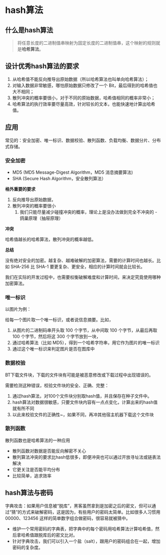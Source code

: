 # hash算法

## 什么是hash算法

> 将任意长度的二进制值串映射为固定长度的二进制值串，这个映射的规则就是**哈希算法**。

## 设计优秀hash算法的要求

1. 从哈希值不能反向推导出原始数据（所以哈希算法也叫单向哈希算法）；
1. 对输入数据非常敏感，哪怕原始数据只修改了一个 Bit，最后得到的哈希值也大不相同；
1. 散列冲突的概率要很小，对于不同的原始数据，哈希值相同的概率非常小；
1. 哈希算法的执行效率要尽量高效，针对较长的文本，也能快速地计算出哈希值。

## 应用

常见的：安全加密、唯一标识、数据校验、散列函数、负载均衡、数据分片、分布式存储。

### 安全加密

- MD5 (MD5 Message-Digest Algorithm，MD5 消息摘要算法)
- SHA (Secure Hash Algorithm，安全散列算法）

**格外重要的要求**

1. 反向推导出原始数据，
2. 散列冲突的概率要很小
   1. 我们只能尽量减少碰撞冲突的概率，理论上是没办法做到完全不冲突的 - 鸽巢原理（抽屉原理）

**冲突**

哈希值越长的哈希算法，散列冲突的概率越低。

**总结**

没有绝对安全的加密。越复杂、越难破解的加密算法，需要的计算时间也越长。比如 SHA-256 比 SHA-1 要更复杂、更安全，相应的计算时间就会比较长。

我们在实际的开发过程中，也需要权衡破解难度和计算时间，来决定究竟使用哪种加密算法。

### 唯一标识

以图片为例：

给每一个图片取一个唯一标识，或者说信息摘要。比如，

1. 从图片的二进制码串开头取 100 个字节，从中间取 100 个字节，从最后再取 100 个字节，然后将这 300 个字节放到一块，
2. 通过哈希算法（比如 MD5），得到一个哈希字符串，用它作为图片的唯一标识
3. 通过这个唯一标识来判定图片是否在图库中

### 数据校验

BT下载文件块，下载的文件块有可能是被恶意修改或下载过程中出现错误的。

需要检测这种错误，校验文件块的安全、正确、完整：

1. 通过hash算法，对100个文件块分别取hash值，并且保存在种子文件中。
2. hash算法对数据很敏感，只要文件块内容有一点点变化，计算出来的hash值就有所不同
3. 以此来校验文件的正确性~，如果不同，再冲其他宿主机器下载这个文件块

### 散列函数

散列函数也是哈希算法的一种应用

- 散列函数对数据是否能反向解密不关心
- 散列算法冲突的要求比hash低很多，即便冲突也可以通过开放寻址法或链表法解决
- 它更关注是否能平均分布
- 比较简单，追求效率

## hash算法与密码

字典攻击：如果用户信息被“脱库”，黑客虽然拿到是加密之后的密文，但可以通过“猜”的方式来破解密码，这是因为，有些用户的密码太简单。比如很多人习惯用 00000、123456 这样的简单数字组合做密码，很容易就被猜中。

- 维护一个常用密码的字典表，把字典中的每个密码用哈希算法计算哈希值，然后拿哈希值跟脱库后的密文比对。
- 针对字典攻击，我们可以引入一个盐（salt），跟用户的密码组合在一起，增加密码的复杂度。
